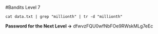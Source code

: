 #Bandits Level 7
```
cat data.txt | grep "millionth" | tr -d "millionth"
```

**Password for the Next Level ->** dfwvzFQU0wfNbFOe9RWskMLg7eEc
